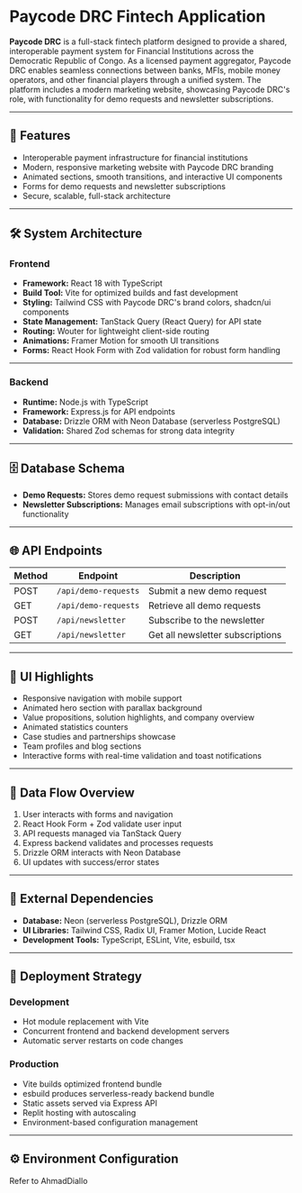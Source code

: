 # Paycode DRC Fintech Application

**Paycode DRC** is a full-stack fintech platform designed to provide a shared, interoperable payment system for Financial Institutions across the Democratic Republic of Congo. As a licensed payment aggregator, Paycode DRC enables seamless connections between banks, MFIs, mobile money operators, and other financial players through a unified system. The platform includes a modern marketing website, showcasing Paycode DRC's role, with functionality for demo requests and newsletter subscriptions.

---

## 🚀 Features

- Interoperable payment infrastructure for financial institutions
- Modern, responsive marketing website with Paycode DRC branding
- Animated sections, smooth transitions, and interactive UI components
- Forms for demo requests and newsletter subscriptions
- Secure, scalable, full-stack architecture

---

## 🛠️ System Architecture

### Frontend

- **Framework:** React 18 with TypeScript
- **Build Tool:** Vite for optimized builds and fast development
- **Styling:** Tailwind CSS with Paycode DRC's brand colors, shadcn/ui components
- **State Management:** TanStack Query (React Query) for API state
- **Routing:** Wouter for lightweight client-side routing
- **Animations:** Framer Motion for smooth UI transitions
- **Forms:** React Hook Form with Zod validation for robust form handling

---

### Backend

- **Runtime:** Node.js with TypeScript
- **Framework:** Express.js for API endpoints
- **Database:** Drizzle ORM with Neon Database (serverless PostgreSQL)
- **Validation:** Shared Zod schemas for strong data integrity

---

## 🗄️ Database Schema

- **Demo Requests:** Stores demo request submissions with contact details
- **Newsletter Subscriptions:** Manages email subscriptions with opt-in/out functionality

---

## 🌐 API Endpoints

| Method | Endpoint               | Description                       |
|--------|------------------------|------------------------------------|
| POST   | `/api/demo-requests`    | Submit a new demo request          |
| GET    | `/api/demo-requests`    | Retrieve all demo requests         |
| POST   | `/api/newsletter`       | Subscribe to the newsletter        |
| GET    | `/api/newsletter`       | Get all newsletter subscriptions   |

---

## 🎨 UI Highlights

- Responsive navigation with mobile support
- Animated hero section with parallax background
- Value propositions, solution highlights, and company overview
- Animated statistics counters
- Case studies and partnerships showcase
- Team profiles and blog sections
- Interactive forms with real-time validation and toast notifications

---

## 🔄 Data Flow Overview

1. User interacts with forms and navigation
2. React Hook Form + Zod validate user input
3. API requests managed via TanStack Query
4. Express backend validates and processes requests
5. Drizzle ORM interacts with Neon Database
6. UI updates with success/error states

---

## 🔧 External Dependencies

- **Database:** Neon (serverless PostgreSQL), Drizzle ORM
- **UI Libraries:** Tailwind CSS, Radix UI, Framer Motion, Lucide React
- **Development Tools:** TypeScript, ESLint, Vite, esbuild, tsx

---

## 🚢 Deployment Strategy

### Development

- Hot module replacement with Vite
- Concurrent frontend and backend development servers
- Automatic server restarts on code changes

### Production

- Vite builds optimized frontend bundle
- esbuild produces serverless-ready backend bundle
- Static assets served via Express API
- Replit hosting with autoscaling
- Environment-based configuration management

---

## ⚙️ Environment Configuration
Refer to AhmadDiallo

